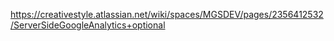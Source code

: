 https://creativestyle.atlassian.net/wiki/spaces/MGSDEV/pages/2356412532/ServerSideGoogleAnalytics+optional
